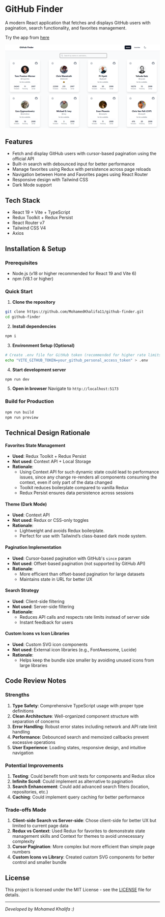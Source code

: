 # GitHub Finder

A modern React application that fetches and displays GitHub users with pagination, search functionality, and favorites management. 

Try the app from [here](https://github-finder-m11.vercel.app/)

![Screenshot](preview.png)

## Features

- Fetch and display GitHub users with cursor-based pagination using the official API
- Built-in search with debounced input for better performance
- Manage favorites using Redux with persistence across page reloads
- Navigation between Home and Favorites pages using React Router
- Responsive design with Tailwind CSS
- Dark Mode support

## Tech Stack

- React 19 + Vite + TypeScript
- Redux Toolkit + Redux Persist
- React Router v7
- Tailwind CSS V4
- Axios

## Installation & Setup

### Prerequisites

- Node.js (v18 or higher recommended for React 19 and Vite 6)
- npm (V8.1 or higher)

### Quick Start

1. **Clone the repository**

```bash
git clone https://github.com/MohamedKhalifa11/github-finder.git
cd github-finder
```

2. **Install dependencies**

```bash
npm i
```

3. **Environment Setup (Optional)**

```bash
# Create .env file for GitHub token (recommended for higher rate limits)
echo "VITE_GITHUB_TOKEN=your_github_personal_access_token" > .env
```

4. **Start development server**

```bash
npm run dev
```

5. **Open in browser**
   Navigate to `http://localhost:5173`

### Build for Production

```bash
npm run build
npm run preview
```

## Technical Design Rationale

#### **Favorites State Management**

- **Used**: Redux Toolkit + Redux Persist
- **Not used**: Context API + Local Storage
- **Rationale**:
  - Using Context API for such dynamic state could lead to performance issues, since any change re-renders all components consuming the context, even if only part of the data changed
  - Toolkit reduces boilerplate compared to vanilla Redux
  - Redux Persist ensures data persistence across sessions

#### **Theme (Dark Mode)**

- **Used**: Context API
- **Not used**: Redux or CSS-only toggles
- **Rationale**:
  - Lightweight and avoids Redux boilerplate.
  - Perfect for use with Tailwind’s class-based dark mode system.

#### **Pagination Implementation**

- **Used**: Cursor-based pagination with GitHub's `since` param
- **Not used**: Offset-based pagination (not supported by GitHub API)
- **Rationale**:
  - More efficient than offset-based pagination for large datasets
  - Maintains state in URL for better UX

#### **Search Strategy**

- **Used**: Client-side filtering
- **Not used**: Server-side filtering
- **Rationale**:
  - Reduces API calls and respects rate limits instead of server side
  - Instant feedback for users

#### **Custom Icons vs Icon Libraries**
- **Used**: Custom SVG icon components
- **Not used**: External icon libraries (e.g., FontAwesome, Lucide)
- **Rationale**:
  - Helps keep the bundle size smaller by avoiding unused icons from large libraries

## Code Review Notes

### Strengths

1. **Type Safety**: Comprehensive TypeScript usage with proper type definitions
2. **Clean Architecture**: Well-organized component structure with separation of concerns
3. **Error Handling**: Robust error states including network and API rate limit handling
4. **Performance**: Debounced search and memoized callbacks prevent excessive operations
5. **User Experience**: Loading states, responsive design, and intuitive navigation

### Potential Improvements

1. **Testing**: Could benefit from unit tests for components and Redux slice
2. **Infinite Scroll**: Could implement as alternative to pagination
3. **Search Enhancement**: Could add advanced search filters (location, repositories, etc.)
4. **Caching**: Could implement query caching for better performance

### Trade-offs Made

1. **Client-side Search vs Server-side**: Chose client-side for better UX but limited to current page data
2. **Redux vs Context**: Used Redux for favorites to demonstrate state management skills and Context for themes to avoid unnecessary complexity
3. **Cursor Pagination**: More complex but more efficient than simple page numbers
4. **Custom Icons vs Library**: Created custom SVG components for better control and smaller bundle

## License

This project is licensed under the MIT License - see the [LICENSE](LICENSE) file for details.

---

_Developed by Mohamed Khalifa :)_
